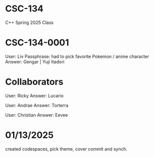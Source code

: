# CSC-134
C++ Spring 2025 Class

# CSC-134-0001
User:  Liv
Passphrase:  had to pick favorite Pokemon / anime character
Answer:  Gengar | Yuji Itadori

# Collaborators 
User: Ricky
Answer: Lucario

User: Andrae
Answer: Torterra

User: Christian 
Answer: Eevee

# 01/13/2025
created codespaces, pick theme, cover commit and synch.